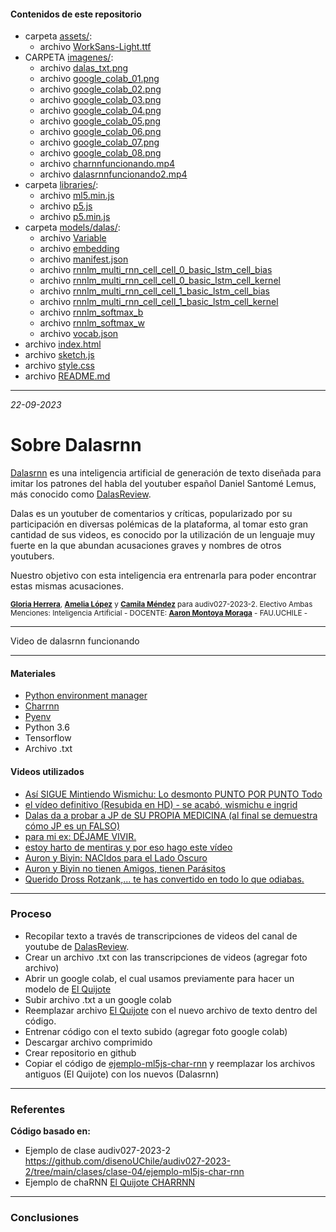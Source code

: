 #### Contenidos de este repositorio

* carpeta [assets/](/assets/):
   * archivo [WorkSans-Light.ttf](/assests/WorkSans-Light.ttf)
* CARPETA [imagenes/](imagenes/):
   * archivo [dalas_txt.png](/imagenes/dalas_txt.png)
   * archivo [google_colab_01.png](/imagenes/google_colab_01.png)
   * archivo [google_colab_02.png](/imagenes/google_colab_02.png)
   * archivo [google_colab_03.png](/imagenes/google_colab_03.png)
   * archivo [google_colab_04.png](/imagenes/google_colab_04.png)
   * archivo [google_colab_05.png](/imagenes/google_colab_05.png)
   * archivo [google_colab_06.png](/imagenes/google_colab_06.png)
   * archivo [google_colab_07.png](/imagenes/google_colab_07.png)
   * archivo [google_colab_08.png](/imagenes/google_colab_08.png)
   * archivo [charnnfuncionando.mp4](/imagenes/charnnfuncionando.mp4)
   * archivo [dalasrnnfuncionando2.mp4](/imagenes/dalasrnnfuncionando2.mp4)
* carpeta [libraries/](/libraries):
   * archivo [ml5.min.js](/libraries/ml5.min.js)
   * archivo [p5.js](/libraries/p5.js)
   * archivo [p5.min.js](/libraries/p5.min.js)
* carpeta [models/dalas/](/models/dalas):
   * archivo [Variable](/models/dalas/Variable)
   * archivo [embedding](/models/dalas/embedding)
   * archivo [manifest.json](/models/dalas/manifest.json)
   * archivo [rnnlm_multi_rnn_cell_cell_0_basic_lstm_cell_bias](/models/dalas/rnnlm_multi_rnn_cell_cell_0_basic_lstm_cell_bias)
   * archivo [rnnlm_multi_rnn_cell_cell_0_basic_lstm_cell_kernel](/models/dalas/rnnlm_multi_rnn_cell_cell_0_basic_lstm_cell_kernel)
   * archivo [rnnlm_multi_rnn_cell_cell_1_basic_lstm_cell_bias](/models/dalas/rnnlm_multi_rnn_cell_cell_1_basic_lstm_cell_bias)
   * archivo [rnnlm_multi_rnn_cell_cell_1_basic_lstm_cell_kernel](/models/dalas/rnnlm_multi_rnn_cell_cell_1_basic_lstm_cell_kernel)
   * archivo [rnnlm_softmax_b](/models/dalas/rnnlm_softmax_b)
   * archivo [rnnlm_softmax_w](/models/dalas/rnnlm_softmax_w)
   * archivo [vocab.json](/models/dalas/vocab.json)
* archivo [index.html](index.html)
* archivo [sketch.js](sketch.js)
* archivo [style.css](style.css)
* archivo [README.md](README.md)

____


_22-09-2023_

# Sobre Dalasrnn

[Dalasrnn](https://gloriaherrera.github.io/dalasrnn/) es una inteligencia artificial de generación de texto diseñada para imitar los patrones del habla del youtuber español Daniel Santomé Lemus, más conocido como [DalasReview](https://www.youtube.com/@DalasReview/featured). 

Dalas es un youtuber de comentarios y críticas, popularizado por su participación en diversas polémicas de la plataforma, al tomar esto gran cantidad de sus videos, es conocido por la utilización de un lenguaje muy fuerte en la que abundan acusaciones graves y nombres de otros youtubers.

Nuestro objetivo con esta inteligencia era entrenarla para poder encontrar estas mismas acusaciones.

<sub> [**Gloria Herrera**](https://github.com/gloriaherrera), [**Amelia López**](https://github.com/Ax0lMar) y [**Camila Méndez**](https://github.com/camilamendezm) para audiv027-2023-2. Electivo Ambas Menciones: Inteligencia Artificial - DOCENTE: [**Aaron Montoya Moraga**](https://github.com/montoyamoraga) - FAU.UCHILE -  </sub>

____

Video de dalasrnn funcionando

____

#### Materiales

* [Python environment manager](https://blog.devgenius.io/python-environment-management-d920f20ea53e)
* [Charrnn](https://github.com/ml5js/training-charRNN)
* [Pyenv](https://github.com/pyenv/pyenv-installer)
* Python 3.6
* Tensorflow
* Archivo .txt

#### Videos utilizados

* [Así SIGUE Mintiendo Wismichu: Lo desmonto PUNTO POR PUNTO Todo](https://www.youtube.com/watch?v=lhbBwKW0Sw4)
* [el vídeo definitivo (Resubida en HD) - se acabó, wismichu e ingrid](https://www.youtube.com/watch?v=htMr2QgQv9Q&t=1s)
* [Dalas da a probar a JP de SU PROPIA MEDICINA (al final se demuestra cómo JP es un FALSO)](https://www.youtube.com/watch?v=f2hm_M5Mb4M)
* [para mi ex: DÉJAME VIVIR.](https://www.youtube.com/watch?v=Ig0Kn2esAg4)
* [estoy harto de mentiras y por eso hago este vídeo](https://www.youtube.com/watch?v=Y-qOt6KinYo&t=207s)
* [Auron y Biyin: NACIdos para el Lado Oscuro](https://www.youtube.com/watch?v=-dsy2p2QZDk&t=3580s)
* [Auron y Biyin no tienen Amigos, tienen Parásitos](https://www.youtube.com/watch?v=J4d3nET3Gew)
* [Querido Dross Rotzank,... te has convertido en todo lo que odiabas.](https://www.youtube.com/watch?v=UQLhROlG82I)

____

### Proceso

* Recopilar texto a través de transcripciones de videos del canal de youtube de [DalasReview](https://www.youtube.com/@DalasReview/featured).
* Crear un archivo .txt con las transcripciones de videos (agregar foto archivo)
* Abrir un google colab, el cual usamos previamente para hacer un modelo de [El Quijote](https://github.com/disenoUChile/audiv027-2023-2/blob/main/clases/clase-02/2023_audiv027_char_rnn_quijote.ipynb)
* Subir archivo .txt a un google colab
* Reemplazar archivo [El Quijote](https://github.com/disenoUChile/audiv027-2023-2/blob/main/clases/clase-02/2023_audiv027_char_rnn_quijote.ipynb) con el nuevo archivo de texto dentro del código.
* Entrenar código con el texto subido (agregar foto google colab)
* Descargar archivo comprimido
* Crear repositorio en github
* Copiar el código de [ejemplo-ml5js-char-rnn](https://github.com/camilamendezm/audiv027-2023-2/tree/main/clases/clase-04/ejemplo-ml5js-char-rnn) y reemplazar los archivos antiguos (El Quijote) con los nuevos (Dalasrnn)

____

### Referentes

**Código basado en:**
* Ejemplo de clase audiv027-2023-2
    https://github.com/disenoUChile/audiv027-2023-2/tree/main/clases/clase-04/ejemplo-ml5js-char-rnn
* Ejemplo de chaRNN
    [El Quijote CHARRNN](https://github.com/disenoUChile/audiv027-2023-2/blob/main/clases/clase-02/2023_audiv027_char_rnn_quijote.ipynb)

____

### Conclusiones






